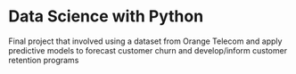 # Data Science with Python

Final project that involved using a dataset from Orange Telecom and apply predictive models to forecast customer churn and develop/inform customer retention programs
